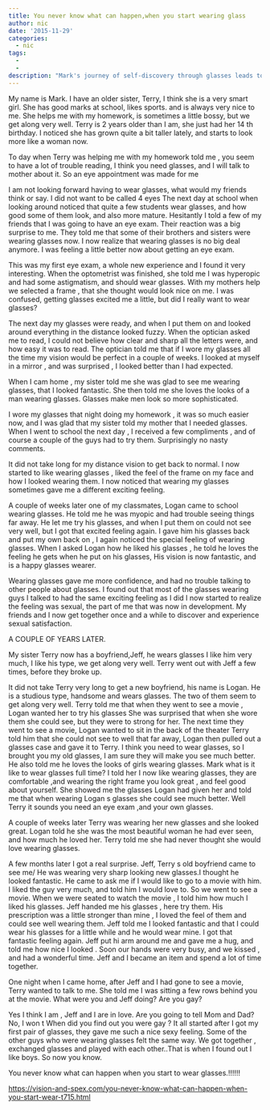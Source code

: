 ```yaml
---
title: You never know what can happen,when you start wearing glass
author: nic
date: '2015-11-29'
categories:
  - nic
tags:
  - 
  - 
description: "Mark's journey of self-discovery through glasses leads to newfound confidence and unexpected relationships."
---
```

My name is Mark.
I have an older sister, Terry, I think she is a very smart girl.
She has good marks at school, likes sports. and is always very nice to me.
She helps me with my homework, is sometimes a little bossy, but we get along very well.
Terry is 2 years older than I am, she just had her 14 th birthday.
I noticed she has grown quite a bit taller lately, and starts to look more like a woman now.

To day when Terry was helping me with my homework told me , you seem to have a lot of trouble reading, I think you need glasses, and I will talk to mother about it.
So an eye appointment was made for me

I am not looking forward having to wear glasses, what would my friends think or say.
I did not want to be called 4 eyes
The next day at school when looking around noticed that quite a few students wear glasses,  and how good some of them look, and also more mature.
Hesitantly I told a few of my friends that I was going to have an eye exam.
Their reaction was a big surprise to me.
They told me that some of their brothers and sisters were wearing glasses now.
I now realize that wearing glasses is no big deal anymore.
I was feeling a little better now about getting an eye exam.

This was my first eye exam, a whole new experience  and I found it very interesting.
When the optometrist was finished, she told me I was hyperopic and had some astigmatism, and should wear glasses.
With my mothers help we selected a frame , that she thought would look nice on me.
I was confused, getting glasses excited me a little, but did I really want to wear glasses?

The next day my glasses were ready, and when I put them on and looked around everything in the distance looked fuzzy.
When the optician asked me to read, I could not believe how clear and sharp all the letters were, and how easy it was to read.
The optician told me that if I wore my glasses all the time my vision would be perfect in a couple of weeks.
I looked at myself in a mirror , and was surprised , I looked better than I had expected.

When I cam home , my sister told me she was glad to see me wearing glasses, that I looked fantastic.
She then told me she loves the looks of a man wearing glasses.
Glasses make men look so more sophisticated.

I wore my glasses that night doing my homework , it was so much easier now, and I was glad that my sister told my mother that I needed glasses.
When I went to school the next day , I received a few compliments , and of course a couple of the guys had to try them.
Surprisingly no nasty comments.

It did not take long for my distance vision to get back to normal.
I now started to like wearing glasses , liked the feel of the frame on my face and how I looked wearing them.
I now noticed that wearing my glasses  sometimes gave me a different exciting feeling.

A couple of weeks later one of my classmates, Logan came to school wearing glasses.
He told me he was myopic and had trouble seeing things far away.
He let me try his glasses, and when I put them on could not see very well, but I got that excited feeling again.
I gave him his glasses back and put my own back on , I again noticed the special feeling of wearing glasses.
When I asked Logan how he liked his glasses , he told he loves the feeling he gets when he put on his glasses,
His vision is now fantastic, and is a happy glasses wearer.

Wearing glasses gave me more confidence, and had no trouble talking to other people about glasses.
I found out that most of the glasses wearing guys I talked to had the same exciting feeling as I did
I now started to realize the feeling was sexual, the part of me that was now in development.
My friends and I now get together once and a while to discover and experience sexual satisfaction.

A COUPLE OF YEARS LATER.

My sister Terry now has a boyfriend,Jeff, he wears glasses
I like him very much, I like his type, we get along very well.
Terry went out with Jeff a few times, before they broke up.

It did not take Terry very long to get a new boyfriend, his name is Logan.
He is a studious type, handsome and wears glasses.
The two of them seem to get along very well.
Terry told me that when they went to see a movie , Logan wanted her to try his glasses
She was surprised that when she wore them she could see, but they were to strong for her.
The next time they went to see a movie, Logan wanted to sit in the back of the theater
Terry told him that she could not see to well that far away,
Logan then pulled out a glasses case and gave it to Terry.
I think you need to wear glasses, so I brought you my old glasses, I am sure they will make you see much better.
He also told me he loves the looks of girls wearing glasses.
Mark what is it like to wear glasses full time?
I told her I now like wearing glasses, they are comfortable ,and wearing the right frame you look great , and feel good about yourself.
She showed me the glasses Logan had given her  and told me that when wearing Logan s glasses she could see much better.
Well Terry it sounds you need an eye exam ,and your own glasses.

A couple of weeks later Terry was wearing her new glasses and she looked great.
Logan told he she was the most beautiful woman he had ever seen, and how much he loved her.
Terry told me she had never thought she would love wearing glasses.

A few months later I got a real surprise.
Jeff, Terry s old boyfriend came to see me/
He was wearing very sharp looking new glasses.I thought he looked fantastic.
He came to ask me if I would like to go to a movie with him.
I liked the guy very much, and told him I would love to.
So we went to see a movie.
When we were seated to watch the movie , I told him how much I liked his glasses.
Jeff handed me his glasses , here try them.
His prescription was a little stronger than mine , I loved the feel of them  and could see well wearing them.
Jeff told me I looked fantastic and that I could wear his glasses for a little while and he would wear mine.
I got that fantastic feeling again.
Jeff put hi arm around me and gave me a hug, and told me how nice I looked .
Soon our hands were very busy, and we kissed , and had a wonderful time.
Jeff and I became an item and spend a lot of time together.

One night when I came home, after Jeff and I had gone to see a movie, Terry wanted to talk to me.
She told me I was sitting a few rows behind you at the movie.
What were you and Jeff doing?
Are you gay?

Yes I think I am , Jeff and I are in love.
Are you going to tell Mom and Dad?
No, I won t
When did you find out you were gay ?
 It all started after I got my first pair of glasses, they gave me such a nice sexy feeling.
Some of the other guys who were wearing glasses felt the same way.
We got together , exchanged glasses and played with each other..That is when I found out I like boys.
So now you know.

You never know what can happen when you start to wear glasses.!!!!!!

https://vision-and-spex.com/you-never-know-what-can-happen-when-you-start-wear-t715.html